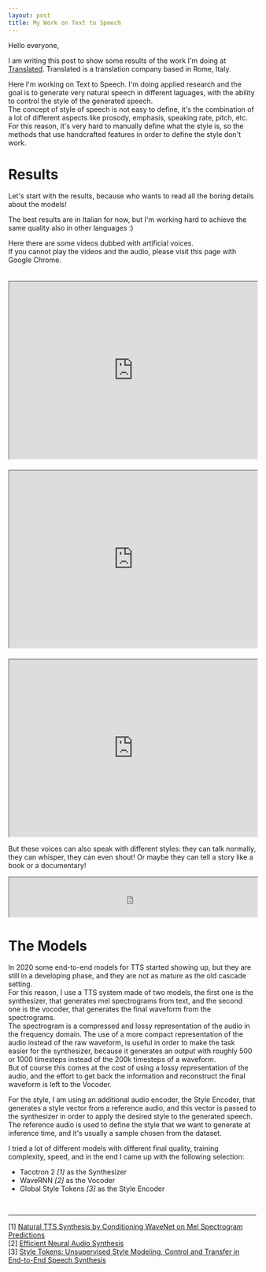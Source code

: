 ```yaml
---
layout: post
title: My Work on Text to Speech
---
```


Hello everyone,

I am writing this post to show some results of the work I'm doing at [Translated](https://translated.com/). Translated is a translation company based in Rome, Italy.<br>

Here I'm working on Text to Speech. I'm doing applied research and the goal is to generate very natural speech in different laguages, with the ability to control the style of the generated speech.<br>
The concept of style of speech is not easy to define, it's the combination of a lot of different aspects like prosody, emphasis, speaking rate, pitch, etc.<br>
For this reason, it's very hard to manually define what the style is, so the methods that use handcrafted features in order to define the style don't work.


# Results
Let's start with the results, because who wants to read all the boring details about the models!

The best results are in Italian for now, but I'm working hard to achieve the same quality also in other languages :)

Here there are some videos dubbed with artificial voices.<br>
If you cannot play the videos and the audio, please visit this page with Google Chrome.

<iframe style="text-align: center; width: 100%; margin-top: 20px;" src="https://drive.google.com/file/d/1ZfV51EMJFmJkP1brQeVpDZapqou6iRCz/preview" width="480" height="360"></iframe>

<iframe style="text-align: center; width: 100%; margin-top: 20px;" src="https://drive.google.com/file/d/1hwbfuc23T4OxlHZSu0LQBbb21AZX34Ar/preview" width="480" height="360"></iframe>

<iframe style="text-align: center; width: 100%; margin-top: 20px;" src="https://drive.google.com/file/d/1A0IgsaFgIh8wMAXLjdHZbweuwp3lHA8I/preview" width="480" height="360"></iframe>

But these voices can also speak with different styles: they can talk normally, they can whisper, they can even shout! Or maybe they can tell a story like a book or a documentary!

<iframe style="text-align: center; width: 100%;" src="https://drive.google.com/file/d/1yX1pBunJRZ3xTDGlRmAtZuJDqzFSys1m/preview" height="80"></iframe>


# The Models
In 2020 some end-to-end models for TTS started showing up, but they are still in a developing phase, and they are not as mature as the old cascade setting.<br>
For this reason, I use a TTS system made of two models, the first one is the synthesizer, that generates mel spectrograms from text, and the second one is the vocoder, that generates the final waveform from the spectrograms.<br>
The spectrogram is a compressed and lossy representation of the audio in the frequency domain. The use of a more compact representation of the audio instead of the raw waveform, is useful in order to make the task easier for the synthesizer, because it generates an output with roughly 500 or 1000 timesteps instead of the 200k timesteps of a waveform.<br>
But of course this comes at the cost of using a lossy representation of the audio, and the effort to get back the information and reconstruct the final waveform is left to the Vocoder.

For the style, I am using an additional audio encoder, the Style Encoder, that generates a style vector from a reference audio, and this vector is passed to the synthesizer in order to apply the desired style to the generated speech.<br>
The reference audio is used to define the style that we want to generate at inference time, and it's usually a sample chosen from the dataset.

I tried a lot of different models with different final quality, training complexity, speed, and in the end I came up with the following selection:
- Tacotron 2 *[1]* as the Synthesizer
- WaveRNN *[2]* as the Vocoder
- Global Style Tokens *[3]* as the Style Encoder


<br>

------


[1] [Natural TTS Synthesis by Conditioning WaveNet on Mel Spectrogram Predictions](https://arxiv.org/pdf/1712.05884.pdf)<br>
[2] [Efficient Neural Audio Synthesis](https://arxiv.org/pdf/1802.08435.pdf)<br>
[3] [Style Tokens: Unsupervised Style Modeling, Control and Transfer in End-to-End Speech Synthesis](https://arxiv.org/pdf/1803.09017.pdf)